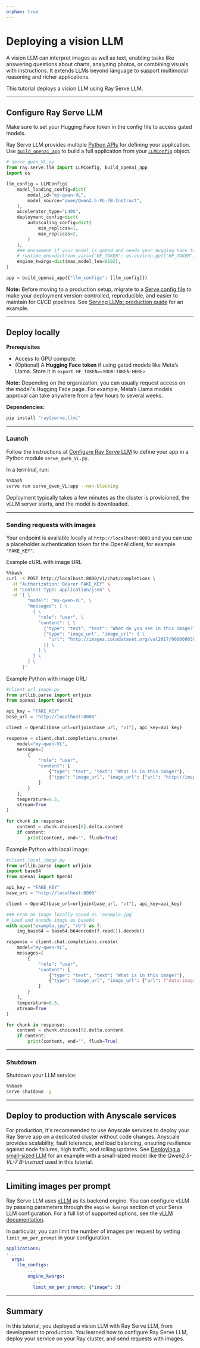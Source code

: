 ```yaml
---
orphan: true
---
```


<!--
Do not modify this README. This file is a copy of the notebook and is not used to display the content.
Modify notebook.ipynb instead, then regenerate this file with:
jupyter nbconvert "$notebook.ipynb" --to markdown --output "README.md"
-->

# Deploying a vision LLM

A vision LLM can interpret images as well as text, enabling tasks like answering questions about charts, analyzing photos, or combining visuals with instructions. It extends LLMs beyond language to support multimodal reasoning and richer applications.  

This tutorial deploys a vision LLM using Ray Serve LLM.  

---

## Configure Ray Serve LLM

Make sure to set your Hugging Face token in the config file to access gated models.

Ray Serve LLM provides multiple [Python APIs](https://docs.ray.io/en/latest/serve/api/index.html#llm-api) for defining your application. Use [`build_openai_app`](https://docs.ray.io/en/latest/serve/api/doc/ray.serve.llm.build_openai_app.html#ray.serve.llm.build_openai_app) to build a full application from your [`LLMConfig`](https://docs.ray.io/en/latest/serve/api/doc/ray.serve.llm.LLMConfig.html#ray.serve.llm.LLMConfig) object.


```python
# serve_qwen_VL.py
from ray.serve.llm import LLMConfig, build_openai_app
import os

llm_config = LLMConfig(
    model_loading_config=dict(
        model_id="my-qwen-VL",
        model_source="qwen/Qwen2.5-VL-7B-Instruct",
    ),
    accelerator_type="L40S",
    deployment_config=dict(
        autoscaling_config=dict(
            min_replicas=1,
            max_replicas=2,
        )
    ),
    ### Uncomment if your model is gated and needs your Hugging Face token to access it.
    # runtime_env=dict(env_vars={"HF_TOKEN": os.environ.get("HF_TOKEN")}),
    engine_kwargs=dict(max_model_len=8192),
)

app = build_openai_app({"llm_configs": [llm_config]})

```

**Note:** Before moving to a production setup, migrate to a [Serve config file](https://docs.ray.io/en/latest/serve/production-guide/config.html) to make your deployment version-controlled, reproducible, and easier to maintain for CI/CD pipelines. See [Serving LLMs: production guide](https://docs.ray.io/en/latest/serve/llm/serving-llms.html#production-deployment) for an example.

---

## Deploy locally

**Prerequisites**

* Access to GPU compute.
* (Optional) A **Hugging Face token** if using gated models like Meta’s Llama. Store it in `export HF_TOKEN=<YOUR-TOKEN-HERE>`

**Note:** Depending on the organization, you can usually request access on the model's Hugging Face page. For example, Meta’s Llama models approval can take anywhere from a few hours to several weeks.

**Dependencies:**  
```bash
pip install "ray[serve,llm]"
```

---

### Launch

Follow the instructions at [Configure Ray Serve LLM](#configure-ray-serve-llm) to define your app in a Python module `serve_qwen_VL.py`.  

In a terminal, run:   


```bash
%%bash
serve run serve_qwen_VL:app --non-blocking
```

Deployment typically takes a few minutes as the cluster is provisioned, the vLLM server starts, and the model is downloaded. 

---

### Sending requests with images

Your endpoint is available locally at `http://localhost:8000` and you can use a placeholder authentication token for the OpenAI client, for example `"FAKE_KEY"`.

Example cURL with image URL


```bash
%%bash
curl -X POST http://localhost:8000/v1/chat/completions \
  -H "Authorization: Bearer FAKE_KEY" \
  -H "Content-Type: application/json" \
  -d '{ \
        "model": "my-qwen-VL", \
        "messages": [ \
          { \
            "role": "user", \
            "content": [ \
              {"type": "text", "text": "What do you see in this image?"}, \
              {"type": "image_url", "image_url": { \
                "url": "http://images.cocodataset.org/val2017/000000039769.jpg" \
              }} \
            ] \
          } \
        ] \
      }'
```

Example Python with image URL:


```python
#client_url_image.py
from urllib.parse import urljoin
from openai import OpenAI

api_key = "FAKE_KEY"
base_url = "http://localhost:8000"

client = OpenAI(base_url=urljoin(base_url, "v1"), api_key=api_key)

response = client.chat.completions.create(
    model="my-qwen-VL",
    messages=[
        {
            "role": "user",
            "content": [
                {"type": "text", "text": "What is in this image?"},
                {"type": "image_url", "image_url": {"url": "http://images.cocodataset.org/val2017/000000039769.jpg"}}
            ]
        }
    ],
    temperature=0.5,
    stream=True
)

for chunk in response:
    content = chunk.choices[0].delta.content
    if content:
        print(content, end="", flush=True)
```

Example Python with local image:


```python
#client_local_image.py
from urllib.parse import urljoin
import base64
from openai import OpenAI

api_key = "FAKE_KEY"
base_url = "http://localhost:8000"

client = OpenAI(base_url=urljoin(base_url, "v1"), api_key=api_key)

### From an image locally saved as `example.jpg`
# Load and encode image as base64
with open("example.jpg", "rb") as f:
    img_base64 = base64.b64encode(f.read()).decode()

response = client.chat.completions.create(
    model="my-qwen-VL",
    messages=[
        {
            "role": "user",
            "content": [
                {"type": "text", "text": "What is in this image?"},
                {"type": "image_url", "image_url": {"url": f"data:image/jpeg;base64,{img_base64}"}}
            ]
        }
    ],
    temperature=0.5,
    stream=True
)

for chunk in response:
    content = chunk.choices[0].delta.content
    if content:
        print(content, end="", flush=True)
```


---

### Shutdown 

Shutdown your LLM service:


```bash
%%bash
serve shutdown -y
```


---

## Deploy to production with Anyscale services

For production, it's recommended to use Anyscale services to deploy your Ray Serve app on a dedicated cluster without code changes. Anyscale provides scalability, fault tolerance, and load balancing, ensuring resilience against node failures, high traffic, and rolling updates. See [Deploying a small-sized LLM](https://docs.ray.io/en/master/serve/tutorials/deployment-serve-llm/small-size-llm/README.html#deploy-to-production-with-anyscale-services) for an example with a small-sized model like the *Qwen2.5-VL-7&nbsp;B-Instruct* used in this tutorial.

---

## Limiting images per prompt

Ray Serve LLM uses [vLLM](https://docs.vllm.ai/en/stable/) as its backend engine. You can configure vLLM by passing parameters through the `engine_kwargs` section of your Serve LLM configuration. For a full list of supported options, see the [vLLM documentation](https://docs.vllm.ai/en/stable/configuration/engine_args.html#multimodalconfig).  

In particular, you can limit the number of images per request by setting `limit_mm_per_prompt` in your configuration.  
```yaml
applications:
- ...
  args:
    llm_configs:
        ...
        engine_kwargs:
          ...
          limit_mm_per_prompt: {"image": 3}
```

---

## Summary

In this tutorial, you deployed a vision LLM with Ray Serve LLM, from development to production. You learned how to configure Ray Serve LLM, deploy your service on your Ray cluster, and send requests with images.
